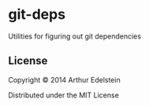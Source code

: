 # git-deps

Utilities for figuring out git dependencies

## License

Copyright © 2014 Arthur Edelstein

Distributed under the MIT License
